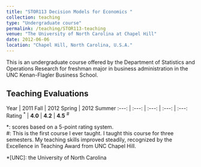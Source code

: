 ```yaml
---
title: "STOR113 Decision Models for Economics "
collection: teaching
type: "Undergraduate course"
permalink: /teaching/STOR113-teaching
venue: "The University of North Carolina at Chapel Hill"
date: 2012-06-06
location: "Chapel Hill, North Carolina, U.S.A."
---
```


This is an undergraduate course offered by the Department of Statistics and Operations Research for freshman major in business administration in the UNC Kenan-Flagler Business School.

## Teaching Evaluations

Year | 2011 Fall | 2012 Spring | 2012 Summer
:---: | :---: | :---: | :---: | :---:
Rating <sup>\*</sup> | **4.0** | **4.2** | **4.5** <sup>\#</sup>

\*: scores based on a 5-point rating system. <br>
\#: This is the first course I ever taught. I taught this course for three semesters. My teaching skills improved steadily, recognized by the Excellence in Teaching Award from UNC Chapel Hill.

*[UNC]: the University of North Carolina
